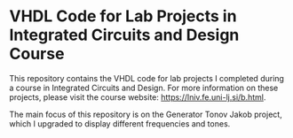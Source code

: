 
# VHDL Code for Lab Projects in Integrated Circuits and Design Course

This repository contains the VHDL code for lab projects I completed during a course in Integrated Circuits and Design. For more information on these projects, please visit the course website: https://lniv.fe.uni-lj.si/b.html.

The main focus of this repository is on the Generator Tonov Jakob project, which I upgraded to display different frequencies and tones.
